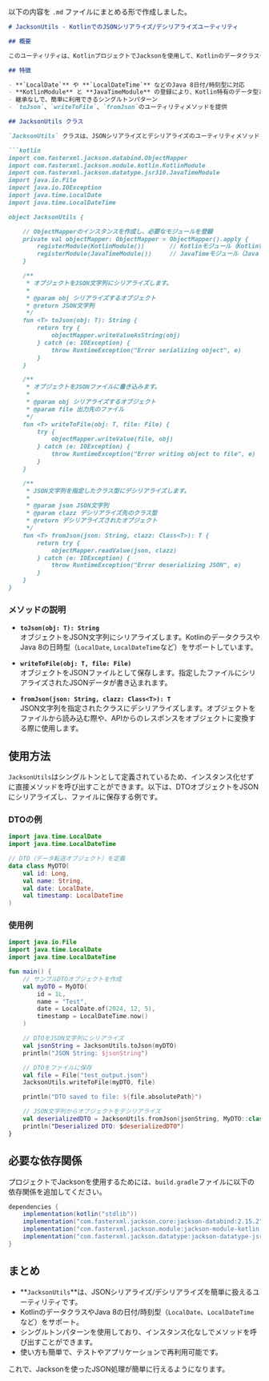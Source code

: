以下の内容を `.md` ファイルにまとめる形で作成しました。

```markdown
# JacksonUtils - KotlinでのJSONシリアライズ/デシリアライズユーティリティ

## 概要

このユーティリティは、KotlinプロジェクトでJacksonを使用して、KotlinのデータクラスやJava 8の日付/時刻API（`LocalDate`, `LocalDateTime`など）を簡単にシリアライズ（JSONに変換）およびデシリアライズ（JSONからオブジェクトに変換）するためのものです。クラスは継承せず、シングルトンパターンを使用して、簡単に呼び出せるメソッドを提供します。

## 特徴

- **`LocalDate`** や **`LocalDateTime`** などのJava 8日付/時刻型に対応
- **KotlinModule** と **JavaTimeModule** の登録により、Kotlin特有のデータ型とJava 8日付/時刻型をシリアライズ・デシリアライズ可能
- 継承なしで、簡単に利用できるシングルトンパターン
- `toJson`、`writeToFile`、`fromJson`のユーティリティメソッドを提供

## JacksonUtils クラス

`JacksonUtils` クラスは、JSONシリアライズとデシリアライズのユーティリティメソッドを提供します。シングルトンとして定義され、インスタンス化せずに直接利用できます。

```kotlin
import com.fasterxml.jackson.databind.ObjectMapper
import com.fasterxml.jackson.module.kotlin.KotlinModule
import com.fasterxml.jackson.datatype.jsr310.JavaTimeModule
import java.io.File
import java.io.IOException
import java.time.LocalDate
import java.time.LocalDateTime

object JacksonUtils {

    // ObjectMapperのインスタンスを作成し、必要なモジュールを登録
    private val objectMapper: ObjectMapper = ObjectMapper().apply {
        registerModule(KotlinModule())       // Kotlinモジュール（Kotlin特有のデータ型対応）
        registerModule(JavaTimeModule())     // JavaTimeモジュール（Java 8日付/時刻型対応）
    }

    /**
     * オブジェクトをJSON文字列にシリアライズします。
     *
     * @param obj シリアライズするオブジェクト
     * @return JSON文字列
     */
    fun <T> toJson(obj: T): String {
        return try {
            objectMapper.writeValueAsString(obj)
        } catch (e: IOException) {
            throw RuntimeException("Error serializing object", e)
        }
    }

    /**
     * オブジェクトをJSONファイルに書き込みます。
     *
     * @param obj シリアライズするオブジェクト
     * @param file 出力先のファイル
     */
    fun <T> writeToFile(obj: T, file: File) {
        try {
            objectMapper.writeValue(file, obj)
        } catch (e: IOException) {
            throw RuntimeException("Error writing object to file", e)
        }
    }

    /**
     * JSON文字列を指定したクラス型にデシリアライズします。
     *
     * @param json JSON文字列
     * @param clazz デシリアライズ先のクラス型
     * @return デシリアライズされたオブジェクト
     */
    fun <T> fromJson(json: String, clazz: Class<T>): T {
        return try {
            objectMapper.readValue(json, clazz)
        } catch (e: IOException) {
            throw RuntimeException("Error deserializing JSON", e)
        }
    }
}
```

### メソッドの説明

- **`toJson(obj: T): String`**  
  オブジェクトをJSON文字列にシリアライズします。KotlinのデータクラスやJava 8の日時型（`LocalDate`, `LocalDateTime`など）をサポートしています。

- **`writeToFile(obj: T, file: File)`**  
  オブジェクトをJSONファイルとして保存します。指定したファイルにシリアライズされたJSONデータが書き込まれます。

- **`fromJson(json: String, clazz: Class<T>): T`**  
  JSON文字列を指定されたクラスにデシリアライズします。オブジェクトをファイルから読み込む際や、APIからのレスポンスをオブジェクトに変換する際に使用します。

## 使用方法

`JacksonUtils`はシングルトンとして定義されているため、インスタンス化せずに直接メソッドを呼び出すことができます。以下は、DTOオブジェクトをJSONにシリアライズし、ファイルに保存する例です。

### DTOの例

```kotlin
import java.time.LocalDate
import java.time.LocalDateTime

// DTO（データ転送オブジェクト）を定義
data class MyDTO(
    val id: Long,
    val name: String,
    val date: LocalDate,
    val timestamp: LocalDateTime
)
```

### 使用例

```kotlin
import java.io.File
import java.time.LocalDate
import java.time.LocalDateTime

fun main() {
    // サンプルDTOオブジェクトを作成
    val myDTO = MyDTO(
        id = 1L,
        name = "Test",
        date = LocalDate.of(2024, 12, 5),
        timestamp = LocalDateTime.now()
    )

    // DTOをJSON文字列にシリアライズ
    val jsonString = JacksonUtils.toJson(myDTO)
    println("JSON String: $jsonString")

    // DTOをファイルに保存
    val file = File("test_output.json")
    JacksonUtils.writeToFile(myDTO, file)

    println("DTO saved to file: ${file.absolutePath}")

    // JSON文字列からオブジェクトをデシリアライズ
    val deserializedDTO = JacksonUtils.fromJson(jsonString, MyDTO::class.java)
    println("Deserialized DTO: $deserializedDTO")
}
```

## 必要な依存関係

プロジェクトでJacksonを使用するためには、`build.gradle`ファイルに以下の依存関係を追加してください。

```gradle
dependencies {
    implementation(kotlin("stdlib"))
    implementation("com.fasterxml.jackson.core:jackson-databind:2.15.2")
    implementation("com.fasterxml.jackson.module:jackson-module-kotlin:2.15.2")
    implementation("com.fasterxml.jackson.datatype:jackson-datatype-jsr310:2.15.2")
}
```

## まとめ

- **`JacksonUtils`**は、JSONシリアライズ/デシリアライズを簡単に扱えるユーティリティです。
- KotlinのデータクラスやJava 8の日付/時刻型（`LocalDate`、`LocalDateTime`など）をサポート。
- シングルトンパターンを使用しており、インスタンス化なしでメソッドを呼び出すことができます。
- 使い方も簡単で、テストやアプリケーションで再利用可能です。

これで、Jacksonを使ったJSON処理が簡単に行えるようになります。